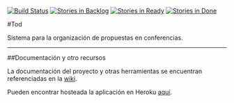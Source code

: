 [![Build Status](https://travis-ci.org/EIS-Tod/tod.svg?branch=master)](https://travis-ci.org/cravacuore/tod)
[![Stories in Backlog](https://badge.waffle.io/EIS-Tod/tod.png?label=ready&title=Backlog)](http://waffle.io/EIS-Tod/tod)
[![Stories in Ready](https://badge.waffle.io/EIS-Tod/tod.png?label=ready&title=Ready)](http://waffle.io/EIS-Tod/tod)
[![Stories in Done](https://badge.waffle.io/EIS-Tod/tod.png?label=ready&title=Done)](http://waffle.io/EIS-Tod/tod)

#Tod 

Sistema para la organización de propuestas en conferencias.

---

##Documentación y otro recursos

La documentación del proyecto y otras herramientas se encuentran referenciadas en la [wiki](https://github.com/cravacuore/tod/wiki).

Pueden encontrar hosteada la aplicación en Heroku [aquí](http://todconf.herokuapp.com/).
